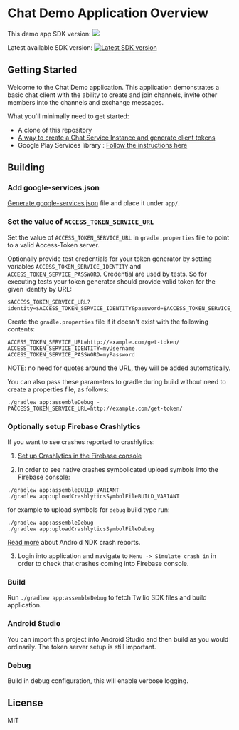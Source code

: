 # Chat Demo Application Overview

This demo app SDK version: ![](https://img.shields.io/badge/SDK%20version-6.2.0-blue.svg)

Latest available SDK version: [ ![Latest SDK version](https://api.bintray.com/packages/twilio/releases/chat-android/images/download.svg) ](https://bintray.com/twilio/releases/chat-android/_latestVersion)

## Getting Started

Welcome to the Chat Demo application.  This application demonstrates a basic chat client with the ability to create and join channels, invite other members into the channels and exchange messages.

What you'll minimally need to get started:

- A clone of this repository
- [A way to create a Chat Service Instance and generate client tokens](https://www.twilio.com/docs/api/chat/guides/identity)
- Google Play Services library : [Follow the instructions here](https://developers.google.com/android/guides/setup)

## Building

### Add google-services.json

[Generate google-services.json](https://firebase.google.com/docs/crashlytics/upgrade-sdk?platform=android#add-config-file) file and place it under `app/`.

### Set the value of `ACCESS_TOKEN_SERVICE_URL`

Set the value of `ACCESS_TOKEN_SERVICE_URL` in `gradle.properties` file to point to a valid Access-Token server.

Optionally provide test credentials for your token generator by setting variables `ACCESS_TOKEN_SERVICE_IDENTITY` and `ACCESS_TOKEN_SERVICE_PASSWORD`.
Credential are used by tests. So for executing tests your token generator should provide valid token for the given identity by URL:

```
$ACCESS_TOKEN_SERVICE_URL?identity=$ACCESS_TOKEN_SERVICE_IDENTITY&password=$ACCESS_TOKEN_SERVICE_PASSWORD"
```

Create the `gradle.properties` file if it doesn't exist with the following contents:

```
ACCESS_TOKEN_SERVICE_URL=http://example.com/get-token/
ACCESS_TOKEN_SERVICE_IDENTITY=myUsername
ACCESS_TOKEN_SERVICE_PASSWORD=myPassword
```

NOTE: no need for quotes around the URL, they will be added automatically.

You can also pass these parameters to gradle during build without need to create a properties file, as follows:

```
./gradlew app:assembleDebug -PACCESS_TOKEN_SERVICE_URL=http://example.com/get-token/
```

### Optionally setup Firebase Crashlytics

If you want to see crashes reported to crashlytics:
1. [Set up Crashlytics in the Firebase console](https://firebase.google.com/docs/crashlytics/get-started?platform=android#setup-console)

2. In order to see native crashes symbolicated upload symbols into the Firebase console:
```
./gradlew app:assembleBUILD_VARIANT
./gradlew app:uploadCrashlyticsSymbolFileBUILD_VARIANT
```
for example to upload symbols for `debug` build type run:
```
./gradlew app:assembleDebug
./gradlew app:uploadCrashlyticsSymbolFileDebug
```

[Read more](https://firebase.google.com/docs/crashlytics/upgrade-sdk?platform=android#optional_step_set_up_ndk_crash_reporting) about Android NDK crash reports.

3. Login into application and navigate to `Menu -> Simulate crash in` in order to check that crashes coming into Firebase console.

### Build

Run `./gradlew app:assembleDebug` to fetch Twilio SDK files and build application.

### Android Studio

You can import this project into Android Studio and then build as you would ordinarily. The token server setup is still important.

### Debug

Build in debug configuration, this will enable verbose logging.

## License

MIT
